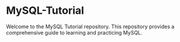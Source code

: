 # MySQL-Tutorial
Welcome to the MySQL Tutorial repository. This repository provides a comprehensive guide to learning and practicing MySQL.

